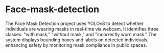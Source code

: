 # Face-mask-detection
 The Face Mask Detection project uses YOLOv8 to detect whether individuals are wearing masks in real-time via webcam. It identifies three classes: "with mask," "without mask," and "incorrectly worn mask." The system displays bounding boxes and labels on detected individuals, enhancing safety by monitoring mask compliance in public spaces.
